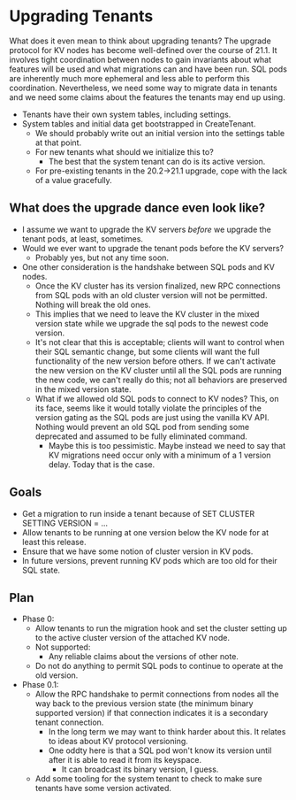 # Upgrading Tenants

What does it even mean to think about upgrading tenants?
The upgrade protocol for KV nodes has become well-defined
over the course of 21.1. It involves tight coordination between
nodes to gain invariants about what features will be used and
what migrations can and have been run. SQL pods are inherently
much more ephemeral and less able to perform this coordination.
Nevertheless, we need some way to migrate data in tenants and we
need some claims about the features the tenants may end up using.

* Tenants have their own system tables, including settings.
* System tables and initial data get bootstrapped in CreateTenant.
    * We should probably write out an initial version into the settings table
      at that point.
    * For new tenants what should we initialize this to?
        * The best that the system tenant can do is its
          active version.
    * For pre-existing tenants in the 20.2->21.1 upgrade, cope
      with the lack of a value gracefully.

## What does the upgrade dance even look like?
* I assume we want to upgrade the KV servers *before* we upgrade the
 tenant pods, at least, sometimes.
* Would we ever want to upgrade the tenant pods before the KV servers?
   * Probably yes, but not any time soon.
* One other consideration is the handshake between SQL pods and KV
 nodes.
   * Once the KV cluster has its version finalized, new RPC connections
     from SQL pods with an old cluster version will not be permitted.
     Nothing will break the old ones.
   * This implies that we need to leave the KV cluster in the mixed
     version state while we upgrade the sql pods to the newest code
     version.
   * It's not clear that this is acceptable; clients will want to control
     when their SQL semantic change, but some clients will want the full
     functionality of the new version before others. If we can't activate
     the new version on the KV cluster until all the SQL pods are running
     the new code, we can't really do this; not all behaviors are preserved
     in the mixed version state.
   * What if we allowed old SQL pods to connect to KV nodes? This, on its
     face, seems like it would totally violate the principles of the
     version gating as the SQL pods are just using the vanilla KV API.
     Nothing would prevent an old SQL pod from sending some deprecated
     and assumed to be fully eliminated command.
       * Maybe this is too pessimistic. Maybe instead we need to say that
         KV migrations need occur only with a minimum of a 1 version delay.
         Today that is the case.


## Goals

* Get a migration to run inside a tenant because of
  SET CLUSTER SETTING VERSION = ...
* Allow tenants to be running at one version below the KV node
  for at least this release.
* Ensure that we have some notion of cluster version in KV pods.
* In future versions, prevent running KV pods which are too old
  for their SQL state.
  
## Plan

* Phase 0:
   * Allow tenants to run the migration hook and set the cluster setting
     up to the active cluster version of the attached KV node.
   * Not supported:
       * Any reliable claims about the versions of other note.
   * Do not do anything to permit SQL pods to continue to operate at the old
     version.
* Phase 0.1:
   * Allow the RPC handshake to permit connections from nodes
     all the way back to the previous version state (the minimum
     binary supported version) if that connection indicates it is
     a secondary tenant connection.
        * In the long term we may want to think harder about this.
          It relates to ideas about KV protocol versioning.
        * One oddty here is that a SQL pod won't know its version until
          after it is able to read it from its keyspace.
           * It can broadcast its binary version, I guess.
   * Add some tooling for the system tenant to check to make sure
     tenants have some version activated.


